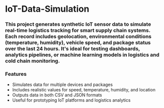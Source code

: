 # IoT-Data-Simulation

### This project generates synthetic IoT sensor data to simulate real-time logistics tracking for smart supply chain systems. Each record includes geolocation, environmental conditions (temperature, humidity), vehicle speed, and package status over the last 24 hours. It's ideal for testing dashboards, analytics pipelines, or machine learning models in logistics and cold chain monitoring.

### Features
- Simulates data for multiple devices and packages
- Includes realistic values for speed, temperature, humidity, and location
- Outputs data in both CSV and JSON formats
- Useful for prototyping IoT platforms and logistics analytics 